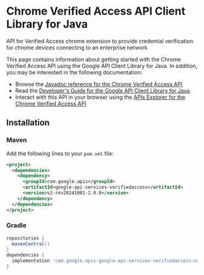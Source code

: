 # Chrome Verified Access API Client Library for Java

API for Verified Access chrome extension to provide credential verification for chrome devices connecting to an enterprise network

This page contains information about getting started with the Chrome Verified Access API
using the Google API Client Library for Java. In addition, you may be interested
in the following documentation:

* Browse the [Javadoc reference for the Chrome Verified Access API][javadoc]
* Read the [Developer's Guide for the Google API Client Library for Java][google-api-client].
* Interact with this API in your browser using the [APIs Explorer for the Chrome Verified Access API][api-explorer]

## Installation

### Maven

Add the following lines to your `pom.xml` file:

```xml
<project>
  <dependencies>
    <dependency>
      <groupId>com.google.apis</groupId>
      <artifactId>google-api-services-verifiedaccess</artifactId>
      <version>v2-rev20241001-2.0.0</version>
    </dependency>
  </dependencies>
</project>
```

### Gradle

```gradle
repositories {
  mavenCentral()
}
dependencies {
  implementation 'com.google.apis:google-api-services-verifiedaccess:v2-rev20241001-2.0.0'
}
```

[javadoc]: https://googleapis.dev/java/google-api-services-verifiedaccess/latest/index.html
[google-api-client]: https://github.com/googleapis/google-api-java-client/
[api-explorer]: https://developers.google.com/apis-explorer/#p/verifiedaccess/v1/
